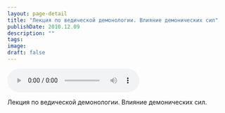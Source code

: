 ```yaml
---
layout: page-detail
title: "Лекция по ведической демонологии. Влияние демонических сил"
publishDate: 2010.12.09
description: ""
tags:
image:
draft: false
---
```


<audio title="2010.12.09 - Лекция по ведической демонологии. Влияние демонических сил.mp3" src="https://filer-api.advayta.org/v1.0/public/files/73819" controls=""></audio>

 Лекция по ведической демонологии. Влияние демонических сил. 

  
